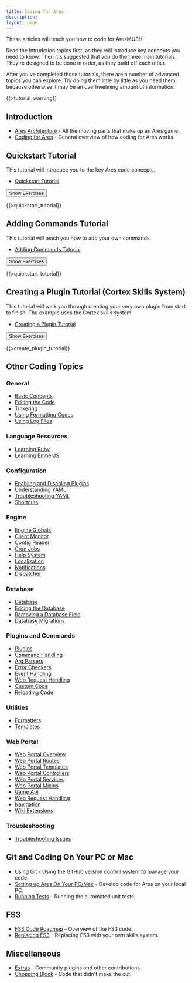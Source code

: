 ```yaml
---
title: Coding for Ares
description:
layout: page
---
```


These articles will teach you how to code for AresMUSH.   

Read the Intrudction topics first, as they will introduce key concepts you need to know.  Then it's suggested that you do the three main tutorials.  They're designed to be done in order, as they build off each other.

After you've completed those tutorials, there are a number of advanced topics you can explore.  Try doing them little by little as you need them, because otherwise it may be an overhwelming amount of information.

{{>tutorial_warning}}

## Introduction

* [Ares Architecture](/tutorials/code/architecture) - All the moving parts that make up an Ares game.
* [Coding for Ares](/tutorials/code/overview) - General overview of how coding for Ares works.

## Quickstart Tutorial

This tutorial will introduce you to the key Ares code concepts.

* [Quickstart Tutorial](/tutorials/code/quickstart)

<button data-toggle="collapse" data-target="#quickstart" class="btn btn-info">Show Exercises</button>

<div id="quickstart" class="collapse">
{{>quickstart_tutorial}}
</div>

## Adding Commands Tutorial

This tutorial will teach you how to add your own commands.

* [Adding Commands Tutorial](/tutorials/code/add-cmd)

<button data-toggle="collapse" data-target="#add-cmd" class="btn btn-info">Show Exercises</button>

<div id="add-cmd" class="collapse">
{{>quickstart_tutorial}}
</div>

## Creating a Plugin Tutorial (Cortex Skills System)

This tutorial will walk you through creating your very own plugin from start to finish.  The example uses the Cortex skills system.

* [Creating a Plugin Tutorial](/tutorials/code/create-plugin)

<button data-toggle="collapse" data-target="#create-plugin" class="btn btn-info">Show Exercises</button>

<div id="create-plugin" class="collapse">
{{>create_plugin_tutorial}}
</div>

## Other Coding Topics

### General

* [Basic Concepts](/tutorials/code/concepts)
* [Editing the Code](/tutorials/code/editing)
* [Tinkering](/tutorials/code/tinker)
* [Using Formatting Codes](/tutorials/code/formatting)
* [Using Log Files](/tutorials/code/logs)

### Language Resources

* [Learning Ruby](/tutorials/code/ruby)
* [Learning EmberJS](/tutorials/code/ember)

### Configuration

* [Enabling and Disabling Plugins](/tutorials/config/plugins)
* [Understanding YAML](/tutorials/code/yaml)
* [Troubleshooting YAML](/tutorials/code/troubleshooting-yaml)
* [Shortcuts](/tutorials/code/shortcuts)

### Engine

* [Engine Globals](/tutorials/code/globals)
* [Client Monitor](/tutorials/code/client-monitor)
* [Config Reader](/tutorials/code/config-reader)
* [Cron Jobs](/tutorials/code/cron)
* [Help System](/tutorials/code/help)
* [Localization](/tutorials/code/localization)
* [Notifications](/tutorials/code/notifications)
* [Dispatcher](/tutorials/code/dispatcher)

### Database

* [Database](/tutorials/code/database)
* [Editing the Database](/tutorials/code/edit-database)
* [Removing a Database Field](/tutorials/code/remove-field)
* [Database Migrations](/tutorials/code/db-imgration)

### Plugins and Commands

* [Plugins](/tutorials/code/plugins)
* [Command Handling](/tutorials/code/commands)
* [Arg Parsers](/tutorials/code/arg-parsers)
* [Error Checkers](/tutorials/code/error-checkers)
* [Event Handling](/tutorials/code/events)
* [Web Request Handling](/tutorials/code/web-requests)
* [Custom Code](/tutorials/code/custom)
* [Reloading Code](/tutorials/code/reload)

### Utilities

* [Formatters](/tutorials/code/formatters)
* [Templates](/tutorials/code/templates)

### Web Portal

* [Web Portal Overview](/tutorials/code/web-portal)
* [Web Portal Routes](/tutorials/code/web-routes)
* [Web Portal Templates](/tutorials/code/web-templates)
* [Web Portal Controllers](/tutorials/code/web-controllers)
* [Web Portal Services](/tutorials/code/web-services)
* [Web Portal Mixins](/tutorials/code/web-mixins)
* [Game Api](/tutorials/code/web-game-api)
* [Web Request Handling](/tutorials/code/web-requests)
* [Navigation](/tutorials/code/web-nav)
* [Wiki Extensions](/tutorials/code/wiki-extensions)

### Troubleshooting

* [Troubleshooting Issues](/tutorials/code/troubleshooting)

## Git and Coding On Your PC or Mac

* [Using Git](/tutorials/code/git) - Using the GitHub version control system to manage your code.
* [Setting up Ares On Your PC/Mac](/tutorials/code/local-setup) - Develop code for Ares on your local PC.
* [Running Tests](/tutorials/code/tests) - Running the automated unit tests.

## FS3

* [FS3 Code Roadmap](/tutorials/code/fs3-roadmap) - Overview of the FS3 code.
* [Replacing FS3](/tutorials/code/replacing-fs3) - Replacing FS3 with your own skills system.

## Miscellaneous

* [Extras](/tutorials/code/extras) - Community plugins and other contributions.
* [Chopping Block](/tutorials/code/chopping-block) - Code that didn't make the cut.
